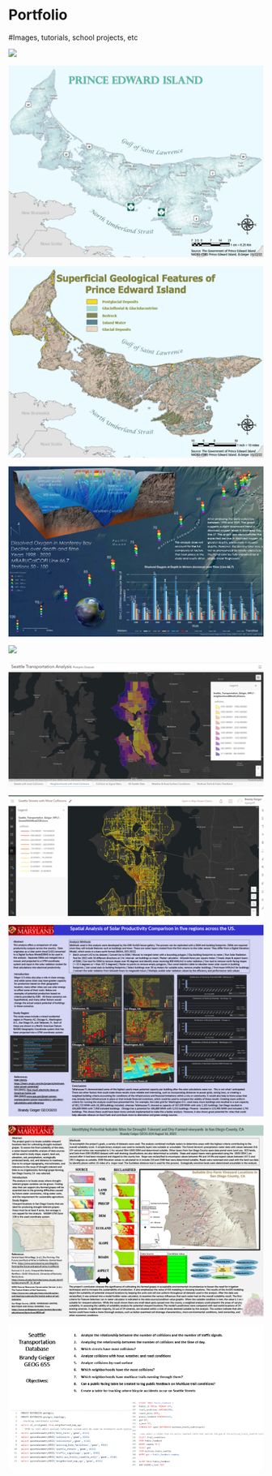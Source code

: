 # Portfolio
#Images, tutorials, school projects, etc


![](https://github.com/brandyge/Portfolio/blob/main/BlueWhale.gif
)

![](https://github.com/brandyge/Portfolio/blob/main/PE_simp.jpg
)

![](https://github.com/brandyge/Portfolio/blob/main/PE_geo.jpg
)

![](https://github.com/brandyge/Portfolio/blob/main/montpost.jpg
)

![](https://github.com/brandyge/Portfolio/blob/main/MicroMount.png
)

![](https://github.com/brandyge/Portfolio/blob/main/SeattleTransportationDashboard.jpg
)

![](https://github.com/brandyge/Portfolio/blob/main/SeattleCollions.jpg
)

![](https://github.com/brandyge/Portfolio/blob/main/UMD_solar.jpg
)

![](https://github.com/brandyge/Portfolio/blob/main/1695850523918-5716f177-834a-4333-add3-3f360387277b_1.jpg
)

![](https://github.com/brandyge/Portfolio/blob/main/GeigerGEOG655SLIDES.gif
)
